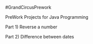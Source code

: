 #GrandCircusPrework

PreWork Projects for Java Programming

Part 1) Reverse a number

Part 2) Difference between dates
